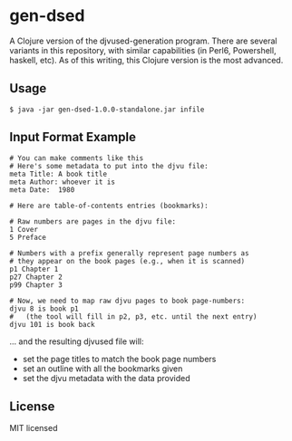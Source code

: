 # gen-dsed

A Clojure version of the djvused-generation program.  There are several variants in
this repository, with similar capabilities (in Perl6, Powershell, haskell, etc). As
of this writing, this Clojure version is the most advanced.

## Usage

    $ java -jar gen-dsed-1.0.0-standalone.jar infile

## Input Format Example

    # You can make comments like this
    # Here's some metadata to put into the djvu file:
    meta Title: A book title
    meta Author: whoever it is
    meta Date:  1980

    # Here are table-of-contents entries (bookmarks):

    # Raw numbers are pages in the djvu file:
    1 Cover
    5 Preface

    # Numbers with a prefix generally represent page numbers as
    # they appear on the book pages (e.g., when it is scanned)
    p1 Chapter 1
    p27 Chapter 2
    p99 Chapter 3

    # Now, we need to map raw djvu pages to book page-numbers:
    djvu 8 is book p1
    #   (the tool will fill in p2, p3, etc. until the next entry)
    djvu 101 is book back

... and the resulting djvused file will:

  * set the page titles to match the book page numbers
  * set an outline with all the bookmarks given
  * set the djvu metadata with the data provided

## License

MIT licensed
